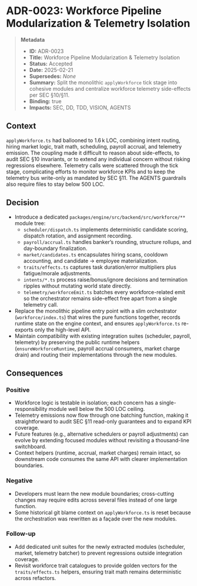 # ADR-0023: Workforce Pipeline Modularization & Telemetry Isolation

> **Metadata**
>
> - **ID:** ADR-0023
> - **Title:** Workforce Pipeline Modularization & Telemetry Isolation
> - **Status:** Accepted
> - **Date:** 2025-02-21
> - **Supersedes:** _None_
> - **Summary:** Split the monolithic `applyWorkforce` tick stage into cohesive modules and centralize workforce telemetry side-effects per SEC §10/§11.
> - **Binding:** true
> - **Impacts:** SEC, DD, TDD, VISION, AGENTS
>
## Context

`applyWorkforce.ts` had ballooned to 1.6 k LOC, combining intent routing, hiring market logic, trait math, scheduling, payroll accrual, and telemetry emission. The coupling made it difficult to reason about side-effects, to audit SEC §10 invariants, or to extend any individual concern without risking regressions elsewhere. Telemetry calls were scattered through the tick stage, complicating efforts to monitor workforce KPIs and to keep the telemetry bus write-only as mandated by SEC §11. The AGENTS guardrails also require files to stay below 500 LOC.

## Decision

- Introduce a dedicated `packages/engine/src/backend/src/workforce/**` module tree:
  - `scheduler/dispatch.ts` implements deterministic candidate scoring, dispatch rotation, and assignment recording.
  - `payroll/accrual.ts` handles banker’s rounding, structure rollups, and day-boundary finalization.
  - `market/candidates.ts` encapsulates hiring scans, cooldown accounting, and candidate → employee materialization.
  - `traits/effects.ts` captures task duration/error multipliers plus fatigue/morale adjustments.
  - `intents/*.ts` process raise/bonus/ignore decisions and termination ripples without mutating world state directly.
  - `telemetry/workforceEmit.ts` batches every workforce-related emit so the orchestrator remains side-effect free apart from a single telemetry call.
- Replace the monolithic pipeline entry point with a slim orchestrator (`workforce/index.ts`) that wires the pure functions together, records runtime state on the engine context, and ensures `applyWorkforce.ts` re-exports only the high-level API.
- Maintain compatibility with existing integration suites (scheduler, payroll, telemetry) by preserving the public runtime helpers (`ensureWorkforceRuntime`, payroll accrual consumers, market charge drain) and routing their implementations through the new modules.

## Consequences

### Positive

- Workforce logic is testable in isolation; each concern has a single-responsibility module well below the 500 LOC ceiling.
- Telemetry emissions now flow through one batching function, making it straightforward to audit SEC §11 read-only guarantees and to expand KPI coverage.
- Future features (e.g., alternative schedulers or payroll adjustments) can evolve by extending focused modules without revisiting a thousand-line switchboard.
- Context helpers (runtime, accrual, market charges) remain intact, so downstream code consumes the same API with clearer implementation boundaries.

### Negative

- Developers must learn the new module boundaries; cross-cutting changes may require edits across several files instead of one large function.
- Some historical git blame context on `applyWorkforce.ts` is reset because the orchestration was rewritten as a façade over the new modules.

### Follow-up

- Add dedicated unit suites for the newly extracted modules (scheduler, market, telemetry batcher) to prevent regressions outside integration coverage.
- Revisit workforce trait catalogues to provide golden vectors for the `traits/effects.ts` helpers, ensuring trait math remains deterministic across refactors.

